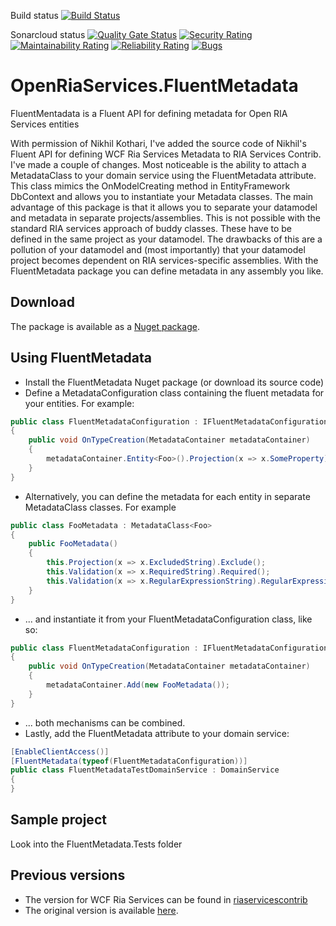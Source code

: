 Build status
[![Build Status](https://dev.azure.com/OpenRiaServices/OpenRiaServices/_apis/build/status/OpenRIAServices.OpenRiaServices.FluentMetadata?branchName=master)](https://dev.azure.com/OpenRiaServices/OpenRiaServices/_build/latest?definitionId=3&branchName=master)

Sonarcloud status
[![Quality Gate Status](https://sonarcloud.io/api/project_badges/measure?project=OpenRIAServices_OpenRiaServices.FluentMetadata&metric=alert_status)](https://sonarcloud.io/dashboard?id=OpenRIAServices_OpenRiaServices.FluentMetadata)
[![Security Rating](https://sonarcloud.io/api/project_badges/measure?project=OpenRIAServices_OpenRiaServices.FluentMetadata&metric=security_rating)](https://sonarcloud.io/dashboard?id=OpenRIAServices_OpenRiaServices.FluentMetadata)
[![Maintainability Rating](https://sonarcloud.io/api/project_badges/measure?project=OpenRIAServices_OpenRiaServices.FluentMetadata&metric=sqale_rating)](https://sonarcloud.io/dashboard?id=OpenRIAServices_OpenRiaServices.FluentMetadata)
[![Reliability Rating](https://sonarcloud.io/api/project_badges/measure?project=OpenRIAServices_OpenRiaServices.FluentMetadata&metric=reliability_rating)](https://sonarcloud.io/dashboard?id=OpenRIAServices_OpenRiaServices.FluentMetadata)
[![Bugs](https://sonarcloud.io/api/project_badges/measure?project=OpenRIAServices_OpenRiaServices.FluentMetadata&metric=bugs)](https://sonarcloud.io/dashboard?id=OpenRIAServices_OpenRiaServices.FluentMetadata)

# OpenRiaServices.FluentMetadata

FluentMentadata is a Fluent API for defining metadata for Open RIA Services entities

With permission of Nikhil Kothari, I've added the source code of Nikhil's Fluent API for defining WCF Ria Services Metadata to RIA Services Contrib. 
I've made a couple of changes. Most noticeable is the ability to attach a MetadataClass to your domain service using the FluentMetadata attribute. This class mimics the OnModelCreating method in EntityFramework DbContext and allows you to instantiate your Metadata classes. 
The main advantage of this package is that it allows you to separate your datamodel and metadata in separate projects/assemblies. This is not possible with the standard RIA services approach of buddy classes. These have to be defined in the same project as your datamodel. The drawbacks of this are a pollution of your datamodel and (most importantly) that your datamodel project becomes dependent on RIA services-specific assemblies. With the FluentMetadata package you can define metadata in any assembly you like.

## Download
The package is available as a [Nuget package](https://www.nuget.org/packages/OpenRiaServices.FluentMetadata).

## Using FluentMetadata
* Install the FluentMetadata Nuget package (or download its source code)
* Define a MetadataConfiguration class containing the fluent metadata for your entities. For example:

```csharp
public class FluentMetadataConfiguration : IFluentMetadataConfiguration
{
    public void OnTypeCreation(MetadataContainer metadataContainer)
    {
        metadataContainer.Entity<Foo>().Projection(x => x.SomeProperty).Exclude();
    }
}
```

* Alternatively, you can define the metadata for each entity in separate MetadataClass classes. For example
```csharp
public class FooMetadata : MetadataClass<Foo>
{
    public FooMetadata()
    {
        this.Projection(x => x.ExcludedString).Exclude();
        this.Validation(x => x.RequiredString).Required();
        this.Validation(x => x.RegularExpressionString).RegularExpression("[a-z](a-z)");
    }
}
```
* ... and instantiate it from your FluentMetadataConfiguration  class, like so:
```csharp
public class FluentMetadataConfiguration : IFluentMetadataConfiguration
{
    public void OnTypeCreation(MetadataContainer metadataContainer)
    {
        metadataContainer.Add(new FooMetadata());
    }
}
```
* ... both mechanisms can be combined.
* Lastly, add the FluentMetadata attribute to your domain service:

```csharp
[EnableClientAccess()]
[FluentMetadata(typeof(FluentMetadataConfiguration))]
public class FluentMetadataTestDomainService : DomainService
{
}
```

## Sample project

Look into the FluentMetadata.Tests folder

## Previous versions
* The version for WCF Ria Services can be found in [riaservicescontrib
](https://github.com/OpenRIAServices/riaservicescontrib)
* The original version is available [here](http://www.nikhilk.net/RIA-Services-Fluent-Metadata-API.aspx).
